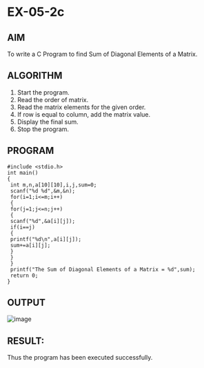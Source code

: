 # EX-05-2c
 ## AIM 
To write a C Program to find Sum of Diagonal Elements of a Matrix. 
## ALGORITHM 
1. Start the program. 
2. Read the order of matrix. 
3. Read the matrix elements for the given order. 
4. If row is equal to column, add the matrix value. 
5. Display the final sum. 
6. Stop the program. 
## PROGRAM 
```
#include <stdio.h> 
int main() 
{ 
 int m,n,a[10][10],i,j,sum=0; 
 scanf("%d %d",&m,&n); 
 for(i=1;i<=m;i++) 
 { 
 for(j=1;j<=n;j++) 
 { 
 scanf("%d",&a[i][j]); 
 if(i==j) 
 { 
 printf("%d\n",a[i][j]); 
 sum+=a[i][j]; 
 } 
 } 
 } 
 printf("The Sum of Diagonal Elements of a Matrix = %d",sum); 
 return 0; 
}
```
## OUTPUT
![image](https://github.com/Yogabharathi3/record/assets/118899387/4bd02aa6-4951-4051-87a0-7f4ffb31318e)

## RESULT:
Thus the program  has been executed successfully.

